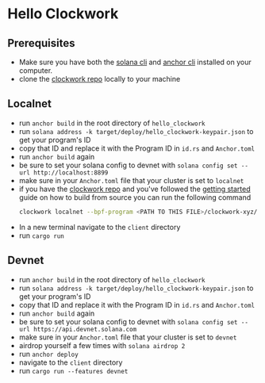 # **Hello Clockwork**

## Prerequisites
- Make sure you have both the [solana cli](https://docs.solana.com/cli/install-solana-cli-tools) and [anchor cli](https://project-serum.github.io/anchor/getting-started/installation.html#build-from-source-for-other-operating-systems) installed on your computer.
- clone the [clockwork repo](https://github.com/clockwork-xyz/clockwork/) locally to your machine 

## Localnet
- run `anchor build` in the root directory of `hello_clockwork`
- run `solana address -k target/deploy/hello_clockwork-keypair.json` to get your program's ID
- copy that ID and replace it with the Program ID in `id.rs` and `Anchor.toml`
- run `anchor build` again
- be sure to set your solana config to devnet with `solana config set --url http://localhost:8899`
- make sure in your `Anchor.toml` file that your cluster is set to `localnet`
- if you have the [clockwork repo](https://github.com/clockwork-xyz/clockwork/#getting-started) and you've followed the [getting started](https://github.com/clockwork-xyz/clockwork/#getting-started) guide on how to build from source you can run the following command
  ```bash
  clockwork localnet --bpf-program <PATH TO THIS FILE>/clockwork-xyz/examples/hello_clockwork/target/deploy/hello_clockwork-keypair.json <PATH TO THIS FILE>/clockwork-xyz/examples/hello_clockwork/target/deploy/hello_clockwork.so
  ```
- In a new terminal navigate to the `client` directory
- run `cargo run` 

## Devnet
- run `anchor build` in the root directory of `hello_clockwork`
- run `solana address -k target/deploy/hello_clockwork-keypair.json` to get your program's ID
- copy that ID and replace it with the Program ID in `id.rs` and `Anchor.toml`
- run `anchor build` again
- be sure to set your solana config to devnet with `solana config set --url https://api.devnet.solana.com`
- make sure in your `Anchor.toml` file that your cluster is set to `devnet`
- airdrop yourself a few times with `solana airdrop 2`
- run `anchor deploy`
- navigate to the `client` directory
- run `cargo run --features devnet` 

